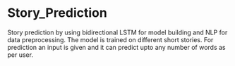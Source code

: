 # Story_Prediction
Story prediction by using bidirectional LSTM for model building and NLP for data preprocessing. 
The model is trained on different short stories.
For prediction an input is given and it can predict upto any number of words as per user.
